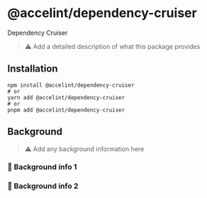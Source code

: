 # @accelint/dependency-cruiser

Dependency Cruiser

> :warning: Add a detailed description of what this package provides

## Installation

```shell
npm install @accelint/dependency-cruiser
# or
yarn add @accelint/dependency-cruiser
# or
pnpm add @accelint/dependency-cruiser
```

## Background

> :warning: Add any background information here

### :llama: Background info 1

### :camel: Background info 2
